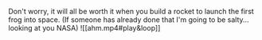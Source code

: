 Don't worry, it will all be worth it when you build a rocket to launch the first frog into space. (If someone has already done that I'm going to be salty... looking at you NASA)
![[ahm.mp4#play&loop]]
